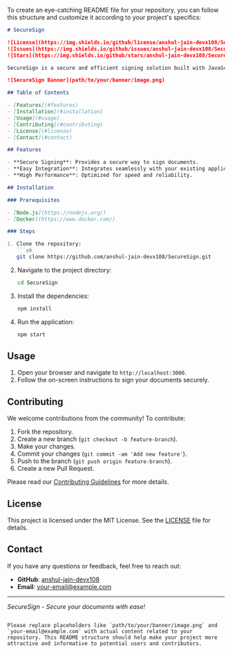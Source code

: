 To create an eye-catching README file for your repository, you can follow this structure and customize it according to your project's specifics:

```markdown
# SecureSign

![License](https://img.shields.io/github/license/anshul-jain-devx108/SecureSign)
![Issues](https://img.shields.io/github/issues/anshul-jain-devx108/SecureSign)
![Stars](https://img.shields.io/github/stars/anshul-jain-devx108/SecureSign)

SecureSign is a secure and efficient signing solution built with JavaScript and Docker.

![SecureSign Banner](path/to/your/banner/image.png)

## Table of Contents

- [Features](#features)
- [Installation](#installation)
- [Usage](#usage)
- [Contributing](#contributing)
- [License](#license)
- [Contact](#contact)

## Features

- **Secure Signing**: Provides a secure way to sign documents.
- **Easy Integration**: Integrates seamlessly with your existing applications.
- **High Performance**: Optimized for speed and reliability.

## Installation

### Prerequisites

- [Node.js](https://nodejs.org/)
- [Docker](https://www.docker.com/)

### Steps

1. Clone the repository:
   ```sh
   git clone https://github.com/anshul-jain-devx108/SecureSign.git
   ```
2. Navigate to the project directory:
   ```sh
   cd SecureSign
   ```
3. Install the dependencies:
   ```sh
   npm install
   ```
4. Run the application:
   ```sh
   npm start
   ```

## Usage

1. Open your browser and navigate to `http://localhost:3000`.
2. Follow the on-screen instructions to sign your documents securely.

## Contributing

We welcome contributions from the community! To contribute:

1. Fork the repository.
2. Create a new branch (`git checkout -b feature-branch`).
3. Make your changes.
4. Commit your changes (`git commit -am 'Add new feature'`).
5. Push to the branch (`git push origin feature-branch`).
6. Create a new Pull Request.

Please read our [Contributing Guidelines](CONTRIBUTING.md) for more details.

## License

This project is licensed under the MIT License. See the [LICENSE](LICENSE) file for details.

## Contact

If you have any questions or feedback, feel free to reach out:

- **GitHub**: [anshul-jain-devx108](https://github.com/anshul-jain-devx108)
- **Email**: your-email@example.com

---

*SecureSign - Secure your documents with ease!*
```

Please replace placeholders like `path/to/your/banner/image.png` and `your-email@example.com` with actual content related to your repository. This README structure should help make your project more attractive and informative to potential users and contributors.
